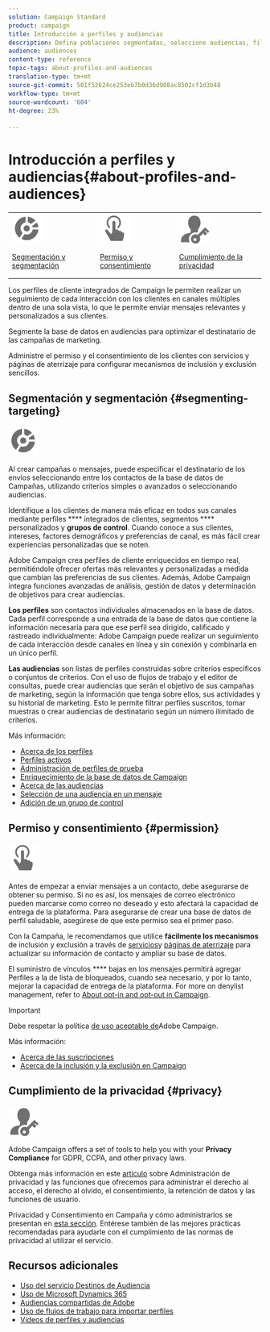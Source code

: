 ```yaml
---
solution: Campaign Standard
product: campaign
title: Introducción a perfiles y audiencias
description: Defina poblaciones segmentadas, seleccione audiencias, filtre destinatarios, recopile datos y actualice perfiles.
audience: audiences
content-type: reference
topic-tags: about-profiles-and-audiences
translation-type: tm+mt
source-git-commit: 501f52624ce253eb7b0d36d908ac8502cf1d3b48
workflow-type: tm+mt
source-wordcount: '604'
ht-degree: 23%

---
```



# Introducción a perfiles y audiencias{#about-profiles-and-audiences}

<table>
<tr>
<td><img src="assets/do-not-localize/icon_segment.svg" width="60px"><p><a href="#segmenting-targeting">Segmentación y segmentación</a></p></td>
<td><img src="assets/do-not-localize/icon_permission.svg" width="60px"><p><a href="#permission">Permiso y consentimiento</a></p></td>
<td><img src="assets/do-not-localize/icon_privacy.svg" width="60px"><p><a href="#privacy">Cumplimiento de la privacidad</a></p></td></tr>
</table>

Los perfiles de cliente integrados de Campaign le permiten realizar un seguimiento de cada interacción con los clientes en canales múltiples dentro de una sola vista, lo que le permite enviar mensajes relevantes y personalizados a sus clientes.

Segmente la base de datos en audiencias para optimizar el destinatario de las campañas de marketing.

Administre el permiso y el consentimiento de los clientes con servicios y páginas de aterrizaje para configurar mecanismos de inclusión y exclusión sencillos.

## Segmentación y segmentación {#segmenting-targeting}

<img src="assets/do-not-localize/icon_segment.svg" width="60px">

Al crear campañas o mensajes, puede especificar el destinatario de los envíos seleccionando entre los contactos de la base de datos de Campañas, utilizando criterios simples o avanzados o seleccionando audiencias.

Identifique a los clientes de manera más eficaz en todos sus canales mediante perfiles **** integrados de clientes, segmentos **** personalizados y **grupos de control**. Cuando conoce a sus clientes, intereses, factores demográficos y preferencias de canal, es más fácil crear experiencias personalizadas que se noten.

Adobe Campaign crea perfiles de cliente enriquecidos en tiempo real, permitiéndole ofrecer ofertas más relevantes y personalizadas a medida que cambian las preferencias de sus clientes. Además, Adobe Campaign integra funciones avanzadas de análisis, gestión de datos y determinación de objetivos para crear audiencias.

**Los perfiles** son contactos individuales almacenados en la base de datos. Cada perfil corresponde a una entrada de la base de datos que contiene la información necesaria para que ese perfil sea dirigido, calificado y rastreado individualmente: Adobe Campaign puede realizar un seguimiento de cada interacción desde canales en línea y sin conexión y combinarla en un único perfil.

**Las audiencias** son listas de perfiles construidas sobre criterios específicos o conjuntos de criterios. Con el uso de flujos de trabajo y el editor de consultas, puede crear audiencias que serán el objetivo de sus campañas de marketing, según la información que tenga sobre ellos, sus actividades y su historial de marketing. Esto le permite filtrar perfiles suscritos, tomar muestras o crear audiencias de destinatario según un número ilimitado de criterios.

Más información:

* [Acerca de los perfiles](../../audiences/using/about-profiles.md)
* [Perfiles activos](../../audiences/using/active-profiles.md)
* [Administración de perfiles de prueba](../../audiences/using/managing-test-profiles.md)
* [Enriquecimiento de la base de datos de Campaign](../../audiences/using/enriching-campaign-database.md)
* [Acerca de las audiencias](../../audiences/using/about-audiences.md)
* [Selección de una audiencia en un mensaje](../../audiences/using/selecting-an-audience-in-a-message.md)
* [Adición de un grupo de control](../../sending/using/control-group.md)

## Permiso y consentimiento {#permission}

<img src="assets/do-not-localize/icon_permission.svg"  width="60px">

Antes de empezar a enviar mensajes a un contacto, debe asegurarse de obtener su permiso. Si no es así, los mensajes de correo electrónico pueden marcarse como correo no deseado y esto afectará la capacidad de entrega de la plataforma. Para asegurarse de crear una base de datos de perfil saludable, asegúrese de que este permiso sea el primer paso.

Con la Campaña, le recomendamos que utilice **fácilmente los mecanismos** de inclusión y exclusión a través de [servicios](../../audiences/using/creating-a-service.md)y [páginas de aterrizaje](../../channels/using/getting-started-with-landing-pages.md) para actualizar su información de contacto y ampliar su base de datos.

El suministro de vínculos **** bajas en los mensajes permitirá agregar Perfiles a la  de lista de bloqueados, cuando sea necesario, y por lo tanto, mejorar la capacidad de entrega de la plataforma. For more on denylist management, refer to [About opt-in and opt-out in Campaign](../../audiences/using/about-opt-in-and-opt-out-in-campaign.md).

>[!IMPORTANT]
>
>Debe respetar la política [de uso aceptable de](https://www.adobe.com/legal/terms/aup.html)Adobe Campaign.

Más información:

* [Acerca de las suscripciones](../../audiences/using/about-subscriptions.md)
* [Acerca de la inclusión y la exclusión en Campaign](../../audiences/using/about-opt-in-and-opt-out-in-campaign.md)

## Cumplimiento de la privacidad {#privacy}

<img src="assets/do-not-localize/icon_privacy.svg" width="60px">

Adobe Campaign offers a set of tools to help you with your **Privacy Compliance** for GDPR, CCPA, and other privacy laws.

Obtenga más información en este [artículo](https://helpx.adobe.com/es/campaign/kb/campaign-privacy.html) sobre Administración de privacidad y las funciones que ofrecemos para administrar el derecho al acceso, el derecho al olvido, el consentimiento, la retención de datos y las funciones de usuario.

Privacidad y Consentimiento en Campaña y cómo administrarlos se presentan en [esta sección](../../start/using/privacy.md). Entérese también de las mejores prácticas recomendadas para ayudarle con el cumplimiento de las normas de privacidad al utilizar el servicio.

## Recursos adicionales

* [Uso del servicio Destinos de Audiencia](../../audiences/using/aep-about-audience-destinations-service.md)
* [Uso de Microsoft Dynamics 365](../../integrating/using/working-with-campaign-standard-and-microsoft-dynamics-365.md)
* [Audiencias compartidas de Adobe](../../integrating/using/sharing-audiences-with-audience-manager-or-people-core-service.md)
* [Uso de flujos de trabajo para importar perfiles](../../automating/using/creating-import-workflow-templates.md)
* [Vídeos de perfiles y audiencias](https://docs.adobe.com/content/help/en/campaign-standard-learn/tutorials/profiles-and-audiences/creating-profiles-and-audiences.html)
